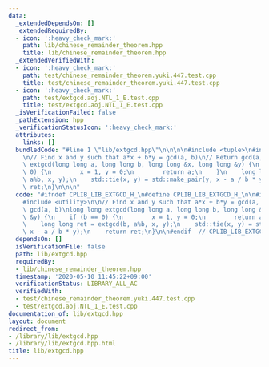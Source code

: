 ```yaml
---
data:
  _extendedDependsOn: []
  _extendedRequiredBy:
  - icon: ':heavy_check_mark:'
    path: lib/chinese_remainder_theorem.hpp
    title: lib/chinese_remainder_theorem.hpp
  _extendedVerifiedWith:
  - icon: ':heavy_check_mark:'
    path: test/chinese_remainder_theorem.yuki.447.test.cpp
    title: test/chinese_remainder_theorem.yuki.447.test.cpp
  - icon: ':heavy_check_mark:'
    path: test/extgcd.aoj.NTL_1_E.test.cpp
    title: test/extgcd.aoj.NTL_1_E.test.cpp
  _isVerificationFailed: false
  _pathExtension: hpp
  _verificationStatusIcon: ':heavy_check_mark:'
  attributes:
    links: []
  bundledCode: "#line 1 \"lib/extgcd.hpp\"\n\n\n\n#include <tuple>\n#include <utility>\n\
    \n// Find x and y such that a*x + b*y = gcd(a, b)\n// Return gcd(a, b)\nlong long\
    \ extgcd(long long a, long long b, long long &x, long long &y) {\n    if (b ==\
    \ 0) {\n        x = 1, y = 0;\n        return a;\n    }\n    long long ret = extgcd(b,\
    \ a%b, x, y);\n    std::tie(x, y) = std::make_pair(y, x - a / b * y);\n    return\
    \ ret;\n}\n\n\n"
  code: "#ifndef CPLIB_LIB_EXTGCD_H_\n#define CPLIB_LIB_EXTGCD_H_\n\n#include <tuple>\n\
    #include <utility>\n\n// Find x and y such that a*x + b*y = gcd(a, b)\n// Return\
    \ gcd(a, b)\nlong long extgcd(long long a, long long b, long long &x, long long\
    \ &y) {\n    if (b == 0) {\n        x = 1, y = 0;\n        return a;\n    }\n\
    \    long long ret = extgcd(b, a%b, x, y);\n    std::tie(x, y) = std::make_pair(y,\
    \ x - a / b * y);\n    return ret;\n}\n\n#endif  // CPLIB_LIB_EXTGCD_H_\n"
  dependsOn: []
  isVerificationFile: false
  path: lib/extgcd.hpp
  requiredBy:
  - lib/chinese_remainder_theorem.hpp
  timestamp: '2020-05-10 11:45:22+09:00'
  verificationStatus: LIBRARY_ALL_AC
  verifiedWith:
  - test/chinese_remainder_theorem.yuki.447.test.cpp
  - test/extgcd.aoj.NTL_1_E.test.cpp
documentation_of: lib/extgcd.hpp
layout: document
redirect_from:
- /library/lib/extgcd.hpp
- /library/lib/extgcd.hpp.html
title: lib/extgcd.hpp
---
```

